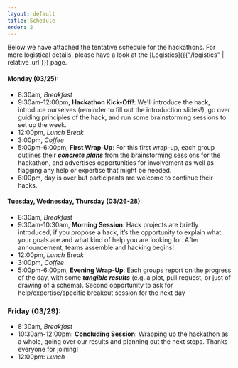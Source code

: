 ```yaml
---
layout: default
title: Schedule
order: 2
---
```


<!-- <iframe src="https://calendar.google.com/calendar/embed?showPrint=0&amp;showTabs=0&amp;showCalendars=0&amp;mode=WEEK&amp;height=600&amp;wkst=2&amp;bgcolor=%23FFFFFF&amp;src=0ujnioafemp280grr4vmt53488%40group.calendar.google.com&amp;color=%2328754E&amp;ctz=America%2FNew_York&dates=20190318%2F20190322" style="border-width:0" width="800" height="600" frameborder="0" scrolling="no"></iframe> -->

Below we have attached the tentative schedule for the hackathons. For more logistical details, please have a look at the [Logistics]({{"/logistics" | relative_url }}) page. 

#### Monday (03/25):
- 8:30am, *Breakfast*
- 9:30am-12:00pm, **Hackathon Kick-Off!**: We'll introduce the hack, introduce ourselves (reminder to fill out the introduction slides!), go over guiding principles of the hack, and run some brainstorming sessions to set up the week. 
- 12:00pm, *Lunch Break*
- 3:00pm, *Coffee*
- 5:00pm-6:00pm, **First Wrap-Up**: For this first wrap-up, each group outlines their ***concrete plans*** from the brainstorming sessions for the hackathon, and advertises opportunities for involvement as well as flagging any help or expertise that might be needed.
- 6:00pm, day is over but participants are welcome to continue their hacks.

#### Tuesday, Wednesday, Thursday (03/26-28):
- 8:30am, *Breakfast*
- 9:30am-10:30am, **Morning Session**: Hack projects are briefly introduced, if you propose a hack, it’s the opportunity to explain what your goals are and what kind of help you are looking for. After announcement, teams assemble and hacking begins!
- 12:00pm, *Lunch Break*
- 3:00pm, *Coffee*
- 5:00pm-6:00pm, **Evening Wrap-Up**: Each groups report on the progress of the day, with some ***tangible results*** (e.g. a plot, pull request, or just of drawing of a schema). Second opportunity to ask for help/expertise/specific breakout session for the next day

### Friday (03/29):
- 8:30am, *Breakfast*
- 10:30am-12:00pm: **Concluding Session**: Wrapping up the hackathon as a whole, going over our results and planning out the next steps. Thanks everyone for joining! 
- 12:00pm: *Lunch*
